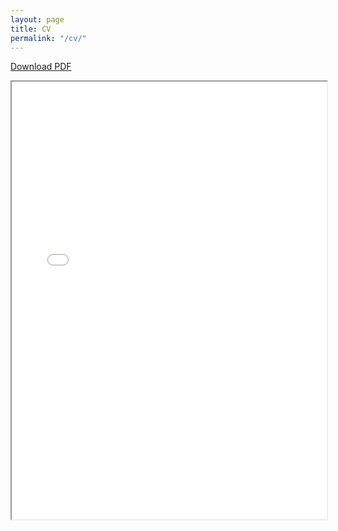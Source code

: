 ```yaml
---
layout: page
title: CV
permalink: "/cv/"
---
```


<a href="/files/CV_Sung.pdf">Download PDF</a>

<div style="width: 100%; height:700">
<iframe src="/files/CV_RS.pdf" width="100%" height="700">
This browser does not support PDFs. Please download the PDF to view it: <a href="/assets/cv.pdf">Download PDF</a>
</iframe>
</div>
